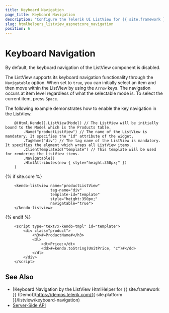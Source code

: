 ```yaml
---
title: Keyboard Navigation
page_title: Keyboard Navigation
description: "Configure the Telerik UI ListView for {{ site.framework }} to enable keyboard navigation."
slug: htmlhelpers_listview_aspnetcore_navigation
position: 6
---
```


# Keyboard Navigation

By default, the keyboard navigation of the ListView component is disabled.

The ListView supports its keyboard navigation functionality through the `Navigatable` option. When set to `true`, you can initially select an item and then move within the ListView by using the `Arrow` keys. The navigation occurs at item level regardless of what the selectable mode is. To select the current item, press `Space`.

The following example demonstrates how to enable the key navigation in the ListView.

```HtmlHelper
    @(Html.Kendo().ListView(Model) // The ListView will be initially bound to the Model which is the Products table.
        .Name("productListView") // The name of the ListView is mandatory. It specifies the "id" attribute of the widget.
        .TagName("div") // The tag name of the ListView is mandatory. It specifies the element which wraps all ListView items.
        .ClientTemplateId("template") // This template will be used for rendering the ListView items.
        .Navigatable()
        .HtmlAttributes(new { style="height:350px;" })
    )
```
{% if site.core %}
```TagHelper
    <kendo-listview name="productListView"
                    tag-name="div"
                    template-id="template"
                    style="height:350px;"
                    navigatable="true">
    </kendo-listview>
```
{% endif %}
```Template
    <script type="text/x-kendo-tmpl" id="template">
        <div class="product">
            <h3>#=ProductName#</h3>
            <dl>
                <dt>Price:</dt>
                <dd>#=kendo.toString(UnitPrice, "c")#</dd>
            </dl>
        </div>
    </script>
```

## See Also

* [Keyboard Navigation by the ListView HtmlHelper for {{ site.framework }} (Demo)](https://demos.telerik.com/{{ site.platform }}/listview/keyboard-navigation)
* [Server-Side API](/api/listview)

